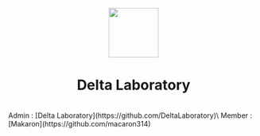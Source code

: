 <p align="center">
<img src="http://syncdb.42web.io/Resource_042/Logo-500x500.png" width="100px">
<h1 align="center">Delta Laboratory</h1>
<br>
Admin : [Delta Laboratory](https://github.com/DeltaLaboratory)\
Member : [Makaron](https://github.com/macaron314)
